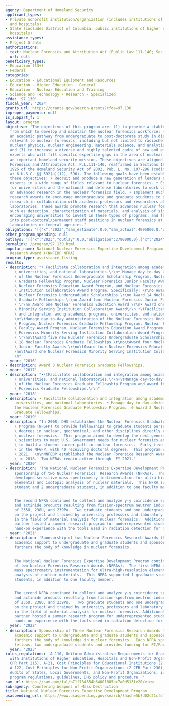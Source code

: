 ```yaml
---
agency: Department of Homeland Security
applicant_types:
- Private nonprofit institution/organization (includes institutions of higher education
  and hospitals)
- State (includes District of Columbia, public institutions of higher education and
  hospitals)
assistance_types:
- Project Grants
authorizations:
- text: Nuclear Forensics and Attribution Act (Public Law 111-140; Sec. 4(a)(12).
  url: null
beneficiary_types:
- Education (13+)
- Federal
categories:
- Education - Educational Equipment and Resources
- Education - Higher Education - General
- Education - Nuclear Education and Training
- Science and Technology - Research - Specialized
cfda: '97.130'
fiscal_year: '2024'
grants_url: https://grants.gov/search-grants?cfda=97.130
improper_payments: null
is_subpart_f: 1
layout: program
objective: 'The objectives of this program are: (1) to provide a stable foundation
  from which to develop and maintain the nuclear forensics workforce; (2) to provide
  an academic pathway from undergraduate to post-doctorate study in disciplines directly
  relevant to nuclear forensics, including but not limited to radiochemistry, geochemistry,
  nuclear physics, nuclear engineering, materials science, and analytical chemistry;
  and (3) to increase a diverse and highly talented cadre of new and emerging forensics
  experts who will fill specific expertise gaps in the area of nuclear forensics,
  an important homeland security mission. These objectives are aligned with the Nuclear
  Forensics and Attribution Act, P.L.111-140, reaffirmed in Sections 1923(a)(12) and
  1926 of the Homeland Security Act of 2002, Pub. L. No. 107-296 (codified as amended
  at 6 U.S.C. §§ 592(a)(12), 596). The following goals have been established to meet
  these objectives: • Recruit and produce a new generation of leaders and technical
  experts in a wide range of fields relevant to nuclear forensics. • Enhance the ability
  for universities and the national and defense laboratories to work collaboratively
  on advanced research in the nuclear forensics field. • Implement nuclear forensics
  research awards to encourage undergraduate and graduate students to perform forensic-related
  research in collaboration with academic professors and researchers at the national
  laboratories. These awards promote research that advances nuclear forensics methods,
  such as detection, characterization of materials, and analysis of signatures, while
  encouraging universities to invest in these types of programs, and feed students
  into post-doctoral/permanent staff positions in nuclear forensics at the national
  laboratories or federal agencies.'
obligations: '[{"x":"2023","sam_estimate":0.0,"sam_actual":4095000.0,"usa_spending_actual":2790000.0},{"x":"2024","sam_estimate":0.0,"sam_actual":1800000.0,"usa_spending_actual":1168925.33},{"x":"2025","sam_estimate":0.0,"sam_actual":0.0,"usa_spending_actual":0.0}]'
other_program_spending: null
outlays: '[{"x":"2023","outlay":0.0,"obligation":2790000.0},{"x":"2024","outlay":73163.3,"obligation":1196122.0},{"x":"2025","outlay":0.0,"obligation":0.0}]'
permalink: /program/97.130.html
popular_name: National Nuclear Forensics Expertise Development Program Nuclear Forensics
  Research Award ((NNFEDP NFRA)
program_type: assistance_listing
results:
- description: "• Facilitate collaboration and integration among academic programs,\
    \ universities, and national laboratories.\r\n• Manage day-to-day administration\
    \ of the Nuclear Forensics Undergraduate Scholarship Program, Nuclear Forensics\
    \ Graduate Fellowship Program, Nuclear Forensics Junior Faculty Award Program,\
    \ Nuclear Forensics Education Award Program, and Nuclear Forensics Minority Serving\
    \ Institution Collaboration Award Program. Specifically: \r\no Award five new\
    \ Nuclear Forensics Undergraduate Scholarships \r\no Award 14 Nuclear Forensics\
    \ Graduate Fellowships \r\no Award four Nuclear Forensics Junior Faculty Awards\
    \ \r\no Award one Nuclear Forensics Education Award \r\n• Award one Nuclear Forensics\
    \ Minority Serving Institution Collaboration Award\r\n •\tFacilitate collaboration\
    \ and integration among academic programs, universities, and national laboratories.\r\
    \n•\tManage day-to-day administration of the Nuclear Forensics Undergraduate Scholarship\
    \ Program, Nuclear Forensics Graduate Fellowship Program, Nuclear Forensics Junior\
    \ Faculty Award Program, Nuclear Forensics Education Award Program, and Nuclear\
    \ Forensics Minority Serving Institution Collaboration Award Program. Specifically:\
    \ \r\no\tAward five new Nuclear Forensics Undergraduate Scholarships \r\no\tAward\
    \ 18 Nuclear Forensics Graduate Fellowships \r\no\tAward four Nuclear Forensics\
    \ Junior Faculty Awards \r\no\tAward four Nuclear Forensics Education Award \r\
    \no\tAward one Nuclear Forensics Minority Serving Institution Collaboration Award\r\
    \n"
  year: '2016'
- description: Award 3 Nuclear Forensics Graduate Fellowships.
  year: '2017'
- description: "•\tFacilitate collaboration and integration among academic programs,\
    \ universities, and national laboratories.\r\n•\tManage day-to-day administration\
    \ of the Nuclear Forensics Graduate Fellowship Program and award four Nuclear\
    \ Forensics Graduate Fellowships.\r\n"
  year: '2018'
- description: • Facilitate collaboration and integration among academic programs,
    universities, and national laboratories. • Manage day-to-day administration of
    the Nuclear Forensics Graduate Fellowship Program.  0 Award 2 Nuclear Forensics
    Graduate Fellowships.
  year: '2019'
- description: "In 2008, DHS established the Nuclear Forensics Graduate Fellowship\
    \ Program (NFGFP) to provide fellowships to graduate students pursuing graduate\
    \ degrees in nuclear, geochemical, and other disciplines directly relevant to\
    \ nuclear forensics.  This program aimed to develop the next generation of qualified\
    \ scientists to meet U.S. Government needs for nuclear forensics expertise and\
    \ to build a student career path in nuclear forensics.  Forty-five students participated\
    \ in the NFGFP, with 40 receiving doctoral degrees.  This program closed in Spring,\
    \ 2021.  \n\nNNFEDP established the Nuclear Forensice Research Awards program\
    \ in 2018.  Two NFRAs remain active through  FY 2021."
  year: '2020'
- description: 'The National Nuclear Forensics Expertise Development Program continued
    sponsorship of two Nuclear Forensics  Research Awards (NFRAs).  The firse NFRA
    developed sensitive mass spectrometry instrumentation for ultra-high-resolution
    elemental and isotopic analysis of nuclear materials.  This NFRA supported 1 graduate
    student and 2 undergraduate students, in addition to one faculty memer.


    The second NFRA continued to collect and analyze y-y coincidence spectra of fission
    and actinide products resulting from fission-spectrum neutron induced fission
    of 235U, 238U, and 239Pu.  Two graduate students and one undergraduate were funded
    on the project and trained by university professors and laboratory scientists
    in the field of material analysis for nuclear forensics.  Additionally, the academic
    partner hosted a summer research program for underrepresented students to get
    hand-on experience with the tools used in radiation detection for nuclear security.'
  year: '2021'
- description: 'Sponsorship of two Nuclear Forensics Research Awards that provide
    academic support to undergraduate and graduate students and sponsor research that
    furthers the body of knowledge in nuclear forensics.


    The National Nuclear Forensics Expertise Development Program continued sponsorship
    of two Nuclear Forensics Research Awards (NFRAs).  The first NFRA developed sensitive
    mass spectrometry instrumentation for ultra-high-resolution elemental and isotopic
    analysis of nuclear materials.  This NFRA supported 1 graduate student and 2 undergraduate
    students, in addition to one faculty member.


    The second NFRA continued to collect and analyze γ-γ coincidence spectra of fission
    and actinide products resulting from fission-spectrum neutron induced fission
    of 235U, 238U, and 239Pu.   Two graduate students and one undergraduate were funded
    on the project and trained by university professors and laboratory scientists
    in the field of material analysis for nuclear forensics. Additionally, the academic
    partner hosted a summer research program for underrepresented students to get
    hands-on experience with the tools used in radiation detection for nuclear security.'
  year: '2022'
- description: Sponsorship of Three Nuclear Forensics Research Awards that provide
    academic support to undergraduate and graduate students and sponsor research that
    furthers the body of knowledge in nuclear forensics.  Each NFRA sponsors two graduate
    fellows, two undergraduate students and provides funding for PI/Faculty members.
  year: '2023'
rules_regulations: 'A-110, Uniform Administrative Requirements for Grants and Agreements
  with Institutions of Higher Education, Hospitals and Non-Profit Organizations (2
  CFR Part 215), A-21, Cost Principles for Educational Institutions (2 CFR Part 220),
  A-122, Cost Principles for Non-Profit Organizations (2 CFR Part 230), and A-133
  Audits of States, Local Governments, and Non-Profit Organizations, in addition to
  program regulations, guidelines, DHS policy and procedure. '
sam_url: https://sam.gov/fal/b71f734554b64001885ac7a0d513fe20/view
sub-agency: Countering Weapons of Mass Destruction
title: National Nuclear Forensics Expertise Development Program
usaspending_url: https://www.usaspending.gov/search/?hash=5b7d02c21cfdfd9fd35065f233e3a627
---
```

